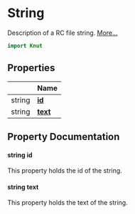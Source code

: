 # String

Description of a RC file string. [More...](#detailed-description)

```qml
import Knut
```

## Properties

| | Name |
|-|-|
|string|**[id](#id)**|
|string|**[text](#text)**|

## Property Documentation

#### <a name="id"></a>string **id**

This property holds the id of the string.

#### <a name="text"></a>string **text**

This property holds the text of the string.
